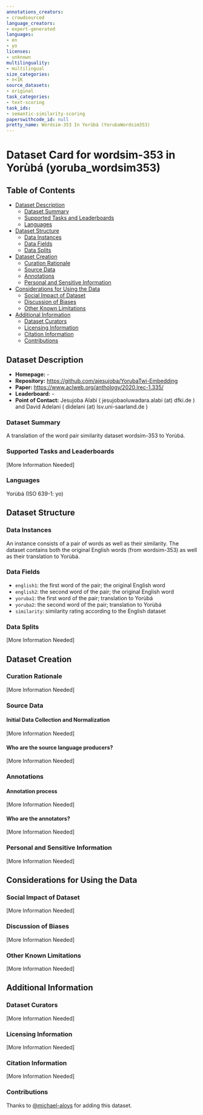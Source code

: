 ```yaml
---
annotations_creators:
- crowdsourced
language_creators:
- expert-generated
languages:
- en
- yo
licenses:
- unknown
multilinguality:
- multilingual
size_categories:
- n<1K
source_datasets:
- original
task_categories:
- text-scoring
task_ids:
- semantic-similarity-scoring
paperswithcode_id: null
pretty_name: Wordsim-353 In Yorùbá (YorubaWordsim353)
---
```


# Dataset Card for wordsim-353 in Yorùbá (yoruba_wordsim353)

## Table of Contents
- [Dataset Description](#dataset-description)
  - [Dataset Summary](#dataset-summary)
  - [Supported Tasks and Leaderboards](#supported-tasks-and-leaderboards)
  - [Languages](#languages)
- [Dataset Structure](#dataset-structure)
  - [Data Instances](#data-instances)
  - [Data Fields](#data-fields)
  - [Data Splits](#data-splits)
- [Dataset Creation](#dataset-creation)
  - [Curation Rationale](#curation-rationale)
  - [Source Data](#source-data)
  - [Annotations](#annotations)
  - [Personal and Sensitive Information](#personal-and-sensitive-information)
- [Considerations for Using the Data](#considerations-for-using-the-data)
  - [Social Impact of Dataset](#social-impact-of-dataset)
  - [Discussion of Biases](#discussion-of-biases)
  - [Other Known Limitations](#other-known-limitations)
- [Additional Information](#additional-information)
  - [Dataset Curators](#dataset-curators)
  - [Licensing Information](#licensing-information)
  - [Citation Information](#citation-information)
  - [Contributions](#contributions)

## Dataset Description

- **Homepage:** -
- **Repository:** https://github.com/ajesujoba/YorubaTwi-Embedding
- **Paper:** https://www.aclweb.org/anthology/2020.lrec-1.335/
- **Leaderboard:** -
- **Point of Contact:** Jesujoba Alabi ( jesujobaoluwadara.alabi (at) dfki.de ) and David Adelani ( didelani (at) lsv.uni-saarland.de )

### Dataset Summary

A translation of the word pair similarity dataset wordsim-353 to Yorùbá.

### Supported Tasks and Leaderboards

[More Information Needed]

### Languages

Yorùbá (ISO 639-1: yo)

## Dataset Structure

### Data Instances

An instance consists of a pair of words as well as their similarity. The dataset contains both the original English words (from wordsim-353) as well as their translation to Yorùbá.

### Data Fields

- `english1`: the first word of the pair; the original English word
- `english2`: the second word of the pair; the original English word
- `yoruba1`: the first word of the pair; translation to Yorùbá
- `yoruba2`: the second word of the pair; translation to Yorùbá
- `similarity`: similarity rating according to the English dataset

### Data Splits

[More Information Needed]

## Dataset Creation

### Curation Rationale

[More Information Needed]

### Source Data

#### Initial Data Collection and Normalization

[More Information Needed]

#### Who are the source language producers?

[More Information Needed]

### Annotations

#### Annotation process

[More Information Needed]

#### Who are the annotators?

[More Information Needed]

### Personal and Sensitive Information

[More Information Needed]

## Considerations for Using the Data

### Social Impact of Dataset

[More Information Needed]

### Discussion of Biases

[More Information Needed]

### Other Known Limitations

[More Information Needed]

## Additional Information

### Dataset Curators

[More Information Needed]

### Licensing Information

[More Information Needed]

### Citation Information

[More Information Needed]

### Contributions

Thanks to [@michael-aloys](https://github.com/michael-aloys) for adding this dataset.
